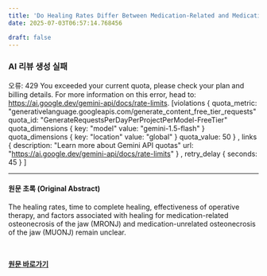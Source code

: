 ```yaml
---
title: 'Do Healing Rates Differ Between Medication-Related and Medication-Unrelated Osteonecrosis of the Jaw?'
date: 2025-07-03T06:57:14.768456

draft: false
---
```


### AI 리뷰 생성 실패
오류: 429 You exceeded your current quota, please check your plan and billing details. For more information on this error, head to: https://ai.google.dev/gemini-api/docs/rate-limits. [violations {
  quota_metric: "generativelanguage.googleapis.com/generate_content_free_tier_requests"
  quota_id: "GenerateRequestsPerDayPerProjectPerModel-FreeTier"
  quota_dimensions {
    key: "model"
    value: "gemini-1.5-flash"
  }
  quota_dimensions {
    key: "location"
    value: "global"
  }
  quota_value: 50
}
, links {
  description: "Learn more about Gemini API quotas"
  url: "https://ai.google.dev/gemini-api/docs/rate-limits"
}
, retry_delay {
  seconds: 45
}
]

---

#### 원문 초록 (Original Abstract)
The healing rates, time to complete healing, effectiveness of operative therapy, and factors associated with healing for medication-related osteonecrosis of the jaw (MRONJ) and medication-unrelated osteonecrosis of the jaw (MUONJ) remain unclear.

<br>

**[원문 바로가기](https://www.joms.org/article/S0278-2391(25)00328-3/fulltext?rss=yes)**
